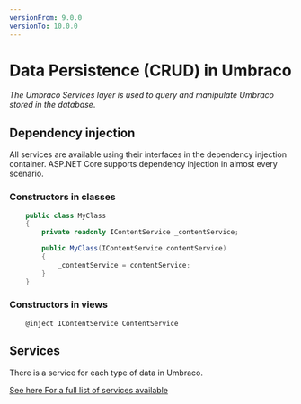 ```yaml
---
versionFrom: 9.0.0
versionTo: 10.0.0
---
```


# Data Persistence (CRUD) in Umbraco

_The Umbraco Services layer is used to query and manipulate Umbraco stored in the database_.

## Dependency injection

All services are available using their interfaces in the dependency injection container.
ASP.NET Core supports dependency injection in almost every scenario.

### Constructors in classes

```csharp
    public class MyClass
    {
        private readonly IContentService _contentService;

        public MyClass(IContentService contentService)
        {
            _contentService = contentService;
        }
    }
```

### Constructors in views

```cshtml
    @inject IContentService ContentService
```

## Services

There is a service for each type of data in Umbraco.

[See here For a full list of services available](../../Reference/Management/Services/)
